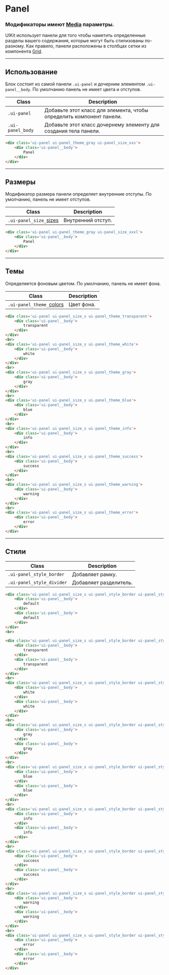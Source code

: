 <!--
docs/blocks/panel|30
-->

[colors]: docs/base/colors.html
[sizes]: docs/base/sizes.html
[media]: docs/base/media.html

[grid]: docs/blocks/grid.html

# Panel

### Модификаторы имеют [Media][media] параметры.

UIKit использует панели для того чтобы наметить определенные разделы вашего содержания, которые могут быть стилизованы по-разному. Как правило, панели расположены в столбцах сетки из компонента [Grid][grid].

---

## Использование

Блок состоит из самой панели `.ui-panel`  и дочерним элементом `.ui-panel__body`. По умолчанию панель не имеет цвета и отступов.

|       Class       |                              Description                               |
|-------------------|------------------------------------------------------------------------|
|  `.ui-panel`      |  Добавьте этот класс для элемента, чтобы определить компонент панели.  |
|  `.ui-panel_body` |  Добавьте этот класс дочернему элементу для создания тела панели.      |

``` html
<div class='ui-panel ui-panel_theme_gray ui-panel_size_xxs'>
    <div class='ui-panel__body'>
        Panel
    </div>
</div>
```

---

## Размеры

Модификатор размера панели определяет внутренние отступы. По умолчанию, панель не имеет отступов.

|           Class           |      Description      |
|---------------------------|-----------------------|
|  `.ui-panel_size_`[sizes] | Внутренний отступ.    |

``` html
<div class='ui-panel ui-panel_theme_gray ui-panel_size_xxxl'>
    <div class='ui-panel__body'>
        Panel
    </div>
</div>
```

---

## Темы

Определяется фоновым цветом. По умолчанию, панель не имеет фона.

|             Class             |      Description      |
|-------------------------------|-----------------------|
| `.ui-panel_theme_`[colors] | Цвет фона. |


``` html
<div class='ui-panel ui-panel_size_s ui-panel_theme_transparent'>
    <div class='ui-panel__body'>
        transparent
    </div>
</div>
<br>
<div class='ui-panel ui-panel_size_s ui-panel_theme_white'>
    <div class='ui-panel__body'>
        white
    </div>
</div>
<br>
<div class='ui-panel ui-panel_size_s ui-panel_theme_gray'>
    <div class='ui-panel__body'>
        gray
    </div>
</div>
<br>
<div class='ui-panel ui-panel_size_s ui-panel_theme_blue'>
    <div class='ui-panel__body'>
        blue
    </div>
</div>
<br>
<div class='ui-panel ui-panel_size_s ui-panel_theme_info'>
    <div class='ui-panel__body'>
        info
    </div>
</div>
<br>
<div class='ui-panel ui-panel_size_s ui-panel_theme_success'>
    <div class='ui-panel__body'>
        success
    </div>
</div>
<br>
<div class='ui-panel ui-panel_size_s ui-panel_theme_warning'>
    <div class='ui-panel__body'>
        warning
    </div>
</div>
<br>
<div class='ui-panel ui-panel_size_s ui-panel_theme_error'>
    <div class='ui-panel__body'>
        error
    </div>
</div>
```

---

## Стили

|           Class            |    Description   |
|----------------------------|------------------|
|  `.ui-panel_style_border`  | Добавляет рамку. |
|  `.ui-panel_style_divider`  | Добавляет разделитель. |

``` html
<div class='ui-panel ui-panel_size_s ui-panel_style_border ui-panel_style_divider'>
    <div class='ui-panel__body'>
        default
    </div>
    <div class='ui-panel__body'>
        default
    </div>
</div>
<br>

<div class='ui-panel ui-panel_size_s ui-panel_style_border ui-panel_style_divider ui-panel_theme_transparent'>
    <div class='ui-panel__body'>
        transparent
    </div>
    <div class='ui-panel__body'>
        transparent
    </div>
</div>
<br>
<div class='ui-panel ui-panel_size_s ui-panel_style_border ui-panel_style_divider ui-panel_theme_white'>
    <div class='ui-panel__body'>
        white
    </div>
    <div class='ui-panel__body'>
        white
    </div>
</div>
<br>
<div class='ui-panel ui-panel_size_s ui-panel_style_border ui-panel_style_divider ui-panel_theme_gray'>
    <div class='ui-panel__body'>
        gray
    </div>
    <div class='ui-panel__body'>
        gray
    </div>
</div>
<br>
<div class='ui-panel ui-panel_size_s ui-panel_style_border ui-panel_style_divider ui-panel_theme_blue'>
    <div class='ui-panel__body'>
        blue
    </div>
    <div class='ui-panel__body'>
        blue
    </div>
</div>
<br>
<div class='ui-panel ui-panel_size_s ui-panel_style_border ui-panel_style_divider ui-panel_theme_info'>
    <div class='ui-panel__body'>
        info
    </div>
    <div class='ui-panel__body'>
        info
    </div>
</div>
<br>
<div class='ui-panel ui-panel_size_s ui-panel_style_border ui-panel_style_divider ui-panel_theme_success'>
    <div class='ui-panel__body'>
        success
    </div>
    <div class='ui-panel__body'>
        success
    </div>
</div>
<br>
<div class='ui-panel ui-panel_size_s ui-panel_style_border ui-panel_style_divider ui-panel_theme_warning'>
    <div class='ui-panel__body'>
        warning
    </div>
    <div class='ui-panel__body'>
        warning
    </div>
</div>
<br>
<div class='ui-panel ui-panel_size_s ui-panel_style_border ui-panel_style_divider ui-panel_theme_error'>
    <div class='ui-panel__body'>
        error
    </div>
    <div class='ui-panel__body'>
        error
    </div>
</div>
```
